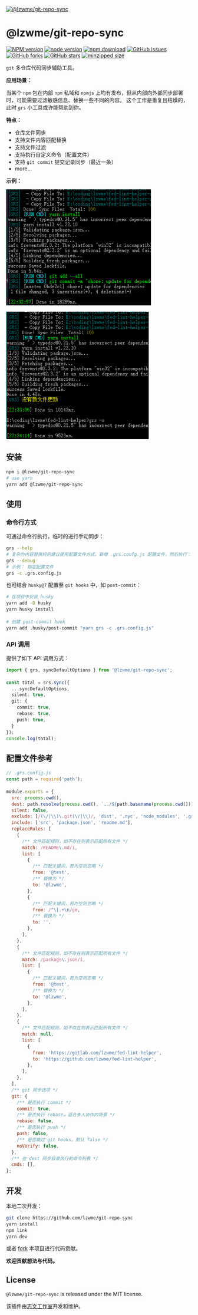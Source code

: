 [![@lzwme/git-repo-sync](https://nodei.co/npm/@lzwme/git-repo-sync.png)][npm-url]

# @lzwme/git-repo-sync

[![NPM version][npm-badge]][npm-url]
[![node version][node-badge]][node-url]
[![npm download][download-badge]][download-url]
[![GitHub issues][issues-badge]][issues-url]
[![GitHub forks][forks-badge]][forks-url]
[![GitHub stars][stars-badge]][stars-url]
[![minzipped size][bundlephobia-badge]][bundlephobia-url]

`git` 多仓库代码同步辅助工具。

**应用场景：**

当某个 `npm` 包在内部 `npm` 私域和 `npmjs` 上均有发布，但从内部向外部同步部署时，可能需要过滤敏感信息、替换一些不同的内容。
这个工作是重复且枯燥的，此时 `grs` 小工具或许能帮助到你。

**特点：**

- 仓库文件同步
- 支持文件内容匹配替换
- 支持文件过滤
- 支持执行自定义命令（配置文件）
- 支持 `git commit` 提交记录同步（最近一条）
- more...

**示例：**

![](docs/grs-sync-1.png)

![](docs/grs-sync-2.png)

## 安装

```bash
npm i @lzwme/git-repo-sync
# use yarn
yarn add @lzwme/git-repo-sync
```

## 使用

### 命令行方式

可通过命令行执行，临时的进行手动同步：

```bash
grs --help
# 复杂的内容替换规则建议使用配置文件方式。新增 .grs.confg.js 配置文件，然后执行：
grs --debug
# 示例： 指定配置文件
grs -c .grs.config.js
```

也可结合 `husky@7` 配置至 `git hooks` 中，如 `post-commit`：

```bash
# 在项目中安装 husky
yarn add -D husky
yarn husky install

# 创建 post-commit hook
yarn add .husky/post-commit "yarn grs -c .grs.config.js"
```

### API 调用

提供了如下 API 调用方式：

```ts
import { grs, syncDefaultOptions } from '@lzwme/git-repo-sync';

const total = srs.sync({
  ...syncDefaultOptions,
  silent: true,
  git: {
    commit: true,
    rebase: true,
    push: true,
  }
});
console.log(total);
```

## 配置文件参考

```js
// .grs.config.js
const path = require('path');

module.exports = {
  src: process.cwd(),
  dest: path.resolve(process.cwd(), `../${path.basename(process.cwd())}-sync`),
  silent: false,
  exclude: [/(\/|\\)\.git(\/|\\)/, 'dist', '.nyc', 'node_modules', '.grs.config.js'],
  include: ['src', 'package.json', 'readme.md'],
  replaceRules: [
    {
      /** 文件匹配规则，如不存在则表示匹配所有文件 */
      match: /README\.md/i,
      list: [
        {
          /** 匹配关键词，若为空则忽略 */
          from: '@test',
          /** 替换为 */
          to: '@lzwme',
        },
        {
          /** 匹配关键词，若为空则忽略 */
          from: /^\[.+\n/gm,
          /** 替换为 */
          to: '',
        },
      ],
    },
    {
      /** 文件匹配规则，如不存在则表示匹配所有文件 */
      match: /package\.json/i,
      list: [
        {
          /** 匹配关键词，若为空则忽略 */
          from: '@test',
          /** 替换为 */
          to: '@lzwme',
        },
      ],
    },
    {
      /** 文件匹配规则，如不存在则表示匹配所有文件 */
      match: null,
      list: [
        {
          from: 'https://gitlab.com/lzwme/fed-lint-helper',
          to: 'https://github.com/lzwme/fed-lint-helper',
        },
      ],
    },
  ],
  /** git 同步选项 */
  git: {
    /** 是否执行 commit */
    commit: true,
    /** 是否执行 rebase。适合多人协作的场景 */
    rebase: false,
    /** 是否执行 push */
    push: false,
    /** 是否跳过 git hooks。默认 false */
    noVerify: false,
  },
  /** 在 dest 同步目录执行的命令列表 */
  cmds: [],
};
```

## 开发

本地二次开发：

```bash
git clone https://github.com/lzwme/git-repo-sync
yarn install
npm link
yarn dev
```

或者 [fork]() 本项目进行代码贡献。

**欢迎贡献想法与代码。**

## License

`@lzwme/git-repo-sync` is released under the MIT license.

该插件由[志文工作室](https://lzw.me)开发和维护。


[stars-badge]: https://img.shields.io/github/stars/lzwme/git-repo-sync.svg
[stars-url]: https://github.com/lzwme/git-repo-sync/stargazers
[forks-badge]: https://img.shields.io/github/forks/lzwme/git-repo-sync.svg
[forks-url]: https://github.com/lzwme/git-repo-sync/network
[issues-badge]: https://img.shields.io/github/issues/lzwme/git-repo-sync.svg
[issues-url]: https://github.com/lzwme/git-repo-sync/issues
[npm-badge]: https://img.shields.io/npm/v/@lzwme/git-repo-sync.svg?style=flat-square
[npm-url]: https://npmjs.org/package/@lzwme/git-repo-sync
[node-badge]: https://img.shields.io/badge/node.js-%3E=_14.0.0-green.svg?style=flat-square
[node-url]: https://nodejs.org/download/
[download-badge]: https://img.shields.io/npm/dm/@lzwme/git-repo-sync.svg?style=flat-square
[download-url]: https://npmjs.org/package/@lzwme/git-repo-sync
[bundlephobia-url]: https://bundlephobia.com/result?p=@lzwme/git-repo-sync@latest
[bundlephobia-badge]: https://badgen.net/bundlephobia/minzip/@lzwme/git-repo-sync@latest

